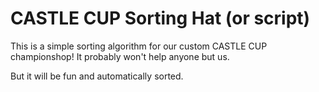 # CASTLE CUP Sorting Hat (or script)

This is a simple sorting algorithm for our custom CASTLE CUP championshop! 
It probably won't help anyone but us.

But it will be fun and automatically sorted.
